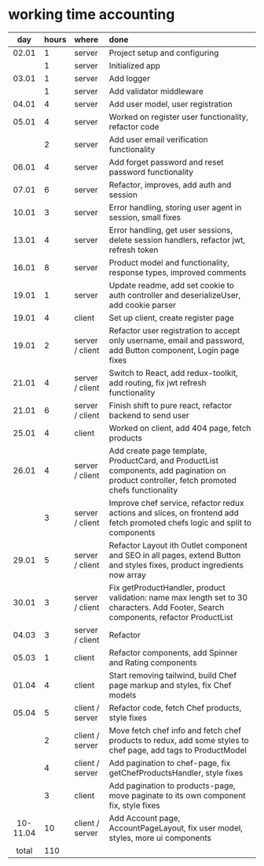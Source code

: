 

# working time accounting

|   day    | hours | where           | done                                                                                                                                        |
|:--------:|:------|:----------------|:--------------------------------------------------------------------------------------------------------------------------------------------|
|  02.01   | 1     | server          | Project setup and configuring                                                                                                               |
|          | 1     | server          | Initialized app                                                                                                                             |
|  03.01   | 1     | server          | Add logger                                                                                                                                  |
|          | 1     | server          | Add validator middleware                                                                                                                    |
|  04.01   | 4     | server          | Add user model, user registration                                                                                                           |
|  05.01   | 4     | server          | Worked on register user functionality, refactor code                                                                                        |
|          | 2     | server          | Add user email verification functionality                                                                                                   |
|  06.01   | 4     | server          | Add forget password and reset password functionality                                                                                        |
|  07.01   | 6     | server          | Refactor, improves, add auth and session                                                                                                    |
|  10.01   | 3     | server          | Error handling, storing user agent in session, small fixes                                                                                  |
|  13.01   | 4     | server          | Error handling, get user sessions, delete session handlers, refactor jwt, refresh token                                                     |
|  16.01   | 8     | server          | Product model and functionality, response types, improved comments                                                                          |
|  19.01   | 1     | server          | Update readme, add set cookie to auth controller and deserializeUser, add cookie parser                                                     |
|  19.01   | 4     | client          | Set up client, create register page                                                                                                         |
|  19.01   | 2     | server / client | Refactor user registration to accept only username, email and password, add Button component, Login page fixes                              |
|  21.01   | 4     | server / client | Switch to React, add redux-toolkit, add routing, fix jwt refresh functionality                                                              |
|  21.01   | 6     | server / client | Finish shift to pure react, refactor backend to send user                                                                                   |
|  25.01   | 4     | client          | Worked on client, add 404 page, fetch products                                                                                              |
|  26.01   | 4     | server / client | Add create page template, ProductCard, and ProductList components, add pagination on product controller, fetch promoted chefs functionality |
|          | 3     | server / client | Improve chef service, refactor redux actions and slices, on frontend add fetch promoted chefs logic and split to components                 |
|  29.01   | 5     | server / client | Refactor Layout ith Outlet component and SEO in all pages, extend Button and styles fixes, product ingredients now array                    |
|  30.01   | 3     | server / client | Fix getProductHandler, product validation: name max length set to 30 characters. Add Footer, Search components, refactor ProductList        |
|  04.03   | 3     | server / client | Refactor                                                                                                                                    |
|  05.03   | 1     | client          | Refactor components, add Spinner and Rating components                                                                                      |
|  01.04   | 4     | client          | Start removing tailwind, build Chef page markup and styles, fix Chef models                                                                 |
|  05.04   | 5     | client / server | Refactor code, fetch Chef products, style fixes                                                                                             |
|          | 2     | client / server | Move fetch chef info and fetch chef products to redux, add some styles to chef page, add tags to ProductModel                               |
|          | 4     | client / server | Add pagination to chef-page, fix getChefProductsHandler, style fixes                                                                        |
|          | 3     | client          | Add pagination to products-page, move paginate to its own component fix, style fixes                                                        |
| 10-11.04 | 10    | client / server | Add Account page, AccountPageLayout, fix user model, styles, more ui components                                                             |
|  total   | 110   | 
